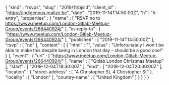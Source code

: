 {
  "kind" : "rsvps",
  "slug" : "2019/11/bjsld",
  "client_id" : "https://indigenous.realize.be",
  "date" : "2019-11-14T14:50:00Z",
  "h" : "h-entry",
  "properties" : {
    "name" : [ "RSVP no to https://www.meetup.com/London-Gitlab-Meetup-Group/events/266440924/" ],
    "in-reply-to" : [ "https://www.meetup.com/London-Gitlab-Meetup-Group/events/266440924/" ],
    "published" : [ "2019-11-14T14:50:00Z" ],
    "rsvp" : [ "no" ],
    "content" : [ {
      "html" : "",
      "value" : "Unfortunately I won't be able to make this despite being in London that day - should be a good one!"
    } ],
    "event" : {
      "url" : [ "https://www.meetup.com/London-Gitlab-Meetup-Group/events/266440924/" ],
      "name" : [ "Gitlab London Christmas Meetup" ],
      "start" : [ "2019-12-04T18:30:00Z" ],
      "end" : [ "2019-12-04T20:30:00Z" ],
      "location" : {
        "street-address" : [ "4 Christopher St, 4 Christopher St" ],
        "locality" : [ "London" ],
        "country-name" : [ "United Kingdom" ]
      }
    }
  }
}
